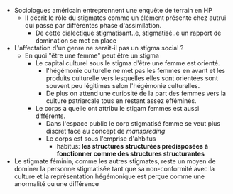 - Sociologues américain entreprennent une enquête de terrain en HP
	- Il décrit le rôle du stigmates comme un élément présente chez autrui qui passe par différentes phase d'assimilation.
		- De cette dialectique stigmatisant..e, stigmatisé..e un rapport de domination se met en place
- L'affectation d'un genre ne serait-il pas un stigma social ?
	- En quoi "être une femme" peut être un stigma
		- Le capital culturel sous le stigma d'être une femme est orienté.
			- l'hégémonie culturelle ne met pas les femmes en avant et les produits culturelle vers lesquelles elles sont orientées sont souvent peu légitimes selon l'hégémonie culturelles.
			- De plus on attend une curiosité de la part des femmes vers la culture patriarcale tous en restant assez efféminés.
		- Le corps a quelle ont attribu le stigam femmes est aussi différents.
			- Dans l'espace public le corp stigmatisé femme se veut plus discret face au concept de *manspreding*
			- Le corps est sous l'emprise d'ahbitus
				- habitus: **les structures structurées prédisposées à fonctionner comme des structures structurantes**
- Le stigmate féminin, comme les autres stigmates, reste un moyen de dominer la personne stigmatisée
  tant que sa non-conformité avec la culture et la représentation hégémonique est perçue comme une
  anormalité ou une différence